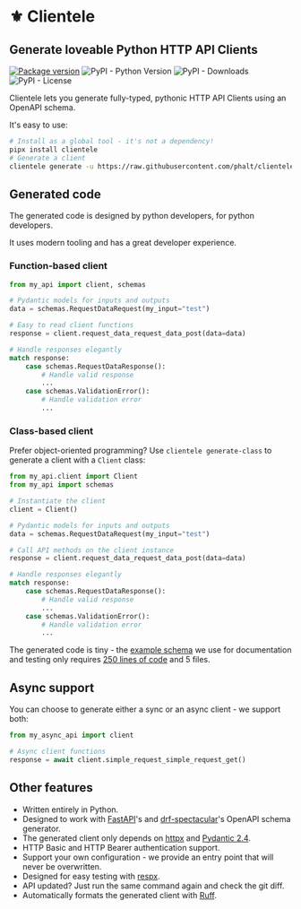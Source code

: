 # ⚜️ Clientele

## Generate loveable Python HTTP API Clients

[![Package version](https://img.shields.io/pypi/v/clientele?color=%2334D058&label=latest%20version)](https://pypi.org/project/clientele)
![PyPI - Python Version](https://img.shields.io/pypi/pyversions/clientele?label=python%20support)
![PyPI - Downloads](https://img.shields.io/pypi/dm/clientele)
![PyPI - License](https://img.shields.io/pypi/l/clientele)

Clientele lets you generate fully-typed, pythonic HTTP API Clients using an OpenAPI schema.

It's easy to use:

```sh
# Install as a global tool - it's not a dependency!
pipx install clientele
# Generate a client
clientele generate -u https://raw.githubusercontent.com/phalt/clientele/main/example_openapi_specs/best.json -o api_client/
```

## Generated code

The generated code is designed by python developers, for python developers.

It uses modern tooling and has a great developer experience.

### Function-based client

```py
from my_api import client, schemas

# Pydantic models for inputs and outputs
data = schemas.RequestDataRequest(my_input="test")

# Easy to read client functions
response = client.request_data_request_data_post(data=data)

# Handle responses elegantly
match response:
    case schemas.RequestDataResponse():
        # Handle valid response
        ...
    case schemas.ValidationError():
        # Handle validation error
        ...
```

### Class-based client

Prefer object-oriented programming? Use `clientele generate-class` to generate a client with a `Client` class:

```py
from my_api.client import Client
from my_api import schemas

# Instantiate the client
client = Client()

# Pydantic models for inputs and outputs
data = schemas.RequestDataRequest(my_input="test")

# Call API methods on the client instance
response = client.request_data_request_data_post(data=data)

# Handle responses elegantly
match response:
    case schemas.RequestDataResponse():
        # Handle valid response
        ...
    case schemas.ValidationError():
        # Handle validation error
        ...
```

The generated code is tiny - the [example schema](https://github.com/phalt/clientele/blob/main/example_openapi_specs/best.json) we use for documentation and testing only requires [250 lines of code](https://github.com/phalt/clientele/tree/main/tests/test_client) and 5 files.

## Async support

You can choose to generate either a sync or an async client - we support both:

```py
from my_async_api import client

# Async client functions
response = await client.simple_request_simple_request_get()
```

## Other features

* Written entirely in Python.
* Designed to work with [FastAPI](https://fastapi.tiangolo.com/)'s and [drf-spectacular](https://github.com/tfranzel/drf-spectacular)'s OpenAPI schema generator.
* The generated client only depends on [httpx](https://www.python-httpx.org/) and [Pydantic 2.4](https://docs.pydantic.dev/latest/).
* HTTP Basic and HTTP Bearer authentication support.
* Support your own configuration - we provide an entry point that will never be overwritten.
* Designed for easy testing with [respx](https://lundberg.github.io/respx/).
* API updated? Just run the same command again and check the git diff.
* Automatically formats the generated client with [Ruff](https://docs.astral.sh/ruff/).
